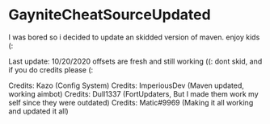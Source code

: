 # GayniteCheatSourceUpdated
I was bored so i decided to update an skidded version of maven. enjoy kids (:

Last update: 10/20/2020
offsets are fresh and still working ((:
dont skid, and if you do credits please (:

Credits: Kazo (Config System)
Credits: ImperiousDev (Maven updated, working aimbot)
Credits: Dull1337 (FortUpdaters, But I made them work my self since they were outdated)
Credits: Matic#9969 (Making it all working and updated it all)
